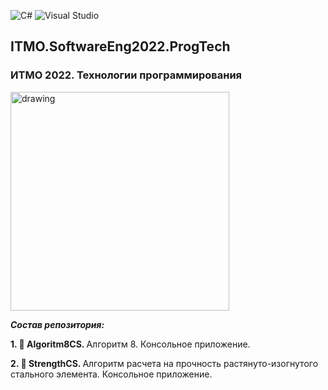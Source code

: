 ![C#](https://img.shields.io/badge/c%23-%23239120.svg?style=for-the-badge&logo=c-sharp&logoColor=white)
![Visual Studio](https://img.shields.io/badge/Visual%20Studio-5C2D91.svg?style=for-the-badge&logo=visual-studio&logoColor=white)
## ITMO.SoftwareEng2022.ProgTech
### ИТМО 2022. Технологии программирования

<img src="https://im.wampi.ru/2022/09/26/M_N.jpg" alt="drawing" width="350"/>

***Состав репозитория:***

 <strong>1. &#128194; Algoritm8CS. </strong> Алгоритм 8. Консольное приложение.
 
 <strong>2. &#128194; StrengthCS. </strong> Алгоритм расчета на прочность растянуто-изогнутого стального элемента. Консольное приложение.
 
